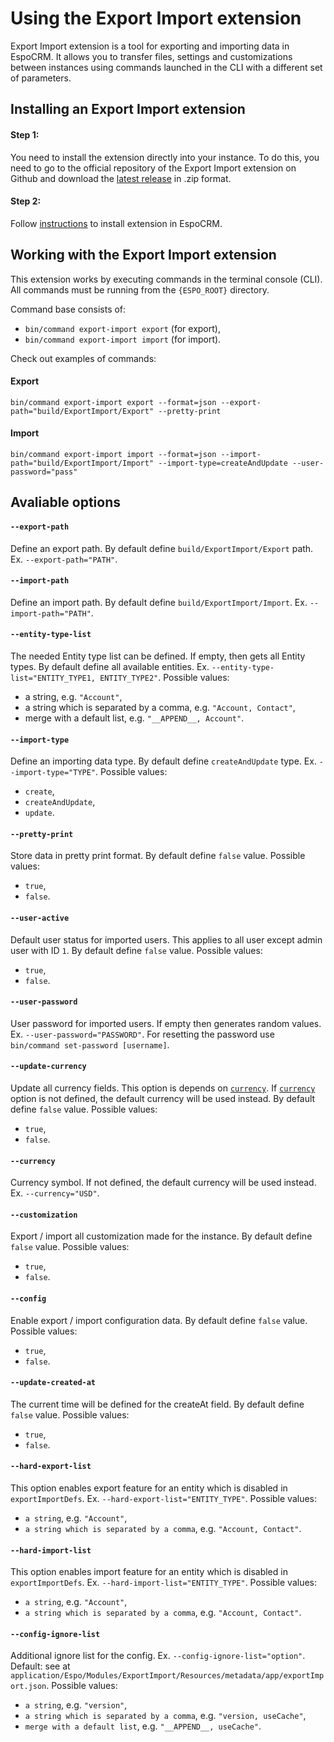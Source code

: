 # Using the Export Import extension

Export Import extension is a tool for exporting and importing data in EspoCRM. It allows you to transfer files, settings and customizations between instances using commands launched in the CLI with a different set of parameters.

## Installing an Export Import extension

#### Step 1:

You need to install the extension directly into your instance. To do this, you need to go to the official repository of the Export Import extension on Github and download the [latest release](https://github.com/espocrm/ext-export-import/releases) in .zip format.

#### Step 2:

Follow [instructions](https://docs.espocrm.com/administration/extensions/#installing) to install extension in EspoCRM.

## Working with the Export Import extension

This extension works by executing commands in the terminal console (CLI). All commands must be running from the `{ESPO_ROOT}` directory.

Command base consists of:
* `bin/command export-import export` (for export),
* `bin/command export-import import` (for import).

Check out examples of commands:

#### Export

```
bin/command export-import export --format=json --export-path="build/ExportImport/Export" --pretty-print
```

#### Import

```
bin/command export-import import --format=json --import-path="build/ExportImport/Import" --import-type=createAndUpdate --user-password="pass"
```

## Avaliable options

#### `--export-path`

Define an export path. By default define `build/ExportImport/Export` path. Ex. `--export-path="PATH"`. 

#### `--import-path`

Define an import path. By default define `build/ExportImport/Import`. Ex. `--import-path="PATH"`. 

#### `--entity-type-list`

The needed Entity type list can be defined. If empty, then gets all Entity types. By default define all available entities. Ex. `--entity-type-list="ENTITY_TYPE1, ENTITY_TYPE2"`. Possible values:

* a string, e.g. `"Account"`,
* a string which is separated by a comma, e.g. `"Account, Contact"`,
* merge with a default list, e.g. `"__APPEND__, Account"`.

#### `--import-type`

Define an importing data type. By default define `createAndUpdate` type. Ex. `--import-type="TYPE"`. Possible values: 

* `create`,
* `createAndUpdate`,
* `update`.

#### `--pretty-print`

Store data in pretty print format. By default define `false` value. Possible values:

* `true`,
* `false`.

#### `--user-active`

Default user status for imported users. This applies to all user except admin user with ID `1`. By default define `false` value. Possible values:

* `true`,
* `false`.

#### `--user-password`

User password for imported users. If empty then generates random values. Ex. `--user-password="PASSWORD"`. For resetting the password use `bin/command set-password [username]`. 

#### `--update-currency`

Update all currency fields. This option is depends on [`currency`](#currency). If [`currency`](#currency) option is not defined, the default currency will be used instead. By default define `false` value. Possible values:

* `true`,
* `false`.

#### `--currency`

Currency symbol. If not defined, the default currency will be used instead. Ex. `--currency="USD"`.

#### `--customization`

Export / import all customization made for the instance. By default define `false` value. Possible values:

* `true`,
* `false`.

#### `--config`

Enable export / import configuration data. By default define `false` value. Possible values:

* `true`,
* `false`.

#### `--update-created-at`

The current time will be defined for the createAt field. By default define `false` value. Possible values:

* `true`,
* `false`.

#### `--hard-export-list`

This option enables export feature for an entity which is disabled in `exportImportDefs`. Ex. `--hard-export-list="ENTITY_TYPE"`. Possible values:

* `a string`, e.g. `"Account"`,
* `a string which is separated by a comma`, e.g. `"Account, Contact"`.

#### `--hard-import-list`

This option enables import feature for an entity which is disabled in `exportImportDefs`. Ex. `--hard-import-list="ENTITY_TYPE"`. Possible values:

* `a string`, e.g. `"Account"`,
* `a string which is separated by a comma`, e.g. `"Account, Contact"`.

#### `--config-ignore-list`

Additional ignore list for the config. Ex. `--config-ignore-list="option"`. Default: see at `application/Espo/Modules/ExportImport/Resources/metadata/app/exportImport.json`. Possible values:
* `a string`, e.g. `"version"`,
* `a string which is separated by a comma`, e.g. `"version, useCache"`,
* `merge with a default list`, e.g. `"__APPEND__, useCache"`.


